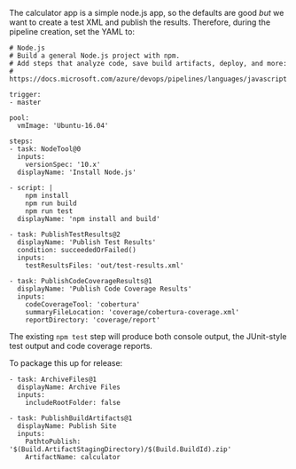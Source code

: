The calculator app is a simple node.js app, so the defaults are good _but_
we want to create a test XML and publish the results.  Therefore, during
the pipeline creation, set the YAML to:

```
# Node.js
# Build a general Node.js project with npm.
# Add steps that analyze code, save build artifacts, deploy, and more:
# https://docs.microsoft.com/azure/devops/pipelines/languages/javascript

trigger:
- master

pool:
  vmImage: 'Ubuntu-16.04'

steps:
- task: NodeTool@0
  inputs:
    versionSpec: '10.x'
  displayName: 'Install Node.js'

- script: |
    npm install
    npm run build
    npm run test
  displayName: 'npm install and build'

- task: PublishTestResults@2
  displayName: 'Publish Test Results'
  condition: succeededOrFailed()
  inputs:
    testResultsFiles: 'out/test-results.xml'

- task: PublishCodeCoverageResults@1
  displayName: 'Publish Code Coverage Results'
  inputs:
    codeCoverageTool: 'cobertura'
    summaryFileLocation: 'coverage/cobertura-coverage.xml'
    reportDirectory: 'coverage/report'
```

The existing `npm test` step will produce both console output, the
JUnit-style test output and code coverage reports.

To package this up for release:

```
- task: ArchiveFiles@1
  displayName: Archive Files 
  inputs:
    includeRootFolder: false

- task: PublishBuildArtifacts@1
  displayName: Publish Site
  inputs:
    PathtoPublish: '$(Build.ArtifactStagingDirectory)/$(Build.BuildId).zip'
    ArtifactName: calculator
```
